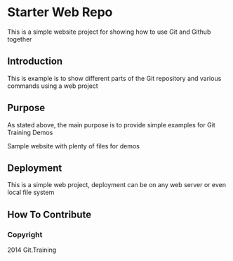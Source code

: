 # Starter Web Repo

This is a simple website project for
showing how to use Git and Github together

## Introduction

This is example is to show different parts
of the Git repository and various commands
using a web project

## Purpose

As stated above, the main purpose is to provide simple examples for Git Training Demos

Sample website with plenty of files for demos

## Deployment

This is a simple web project, deployment
can be on any web server or even local
file system

## How To Contribute

### Copyright
2014 Git.Training


